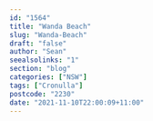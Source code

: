 ```yaml
---
id: "1564"
title: "Wanda Beach"
slug: "Wanda-Beach"
draft: "false"
author: "Sean"
seealsolinks: "1"
section: "blog"
categories: ["NSW"]
tags: ["Cronulla"]
postcode: "2230"
date: "2021-11-10T22:00:09+11:00"
---
```

